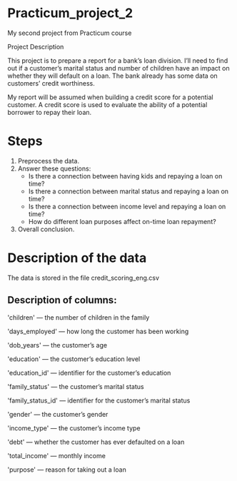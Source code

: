 # Practicum_project_2
My second project from Practicum course

Project Description

This project is to prepare a report for a bank’s loan division. I’ll need to find out if a customer’s marital status and number of children have an impact on whether they will default on a loan. The bank already has some data on customers’ credit worthiness.

My report will be assumed when building a credit score for a potential customer. A credit score is used to evaluate the ability of a potential borrower to repay their loan.

# Steps
1) Preprocess the data.
2) Answer these questions:
   - Is there a connection between having kids and repaying a loan on time?
   - Is there a connection between marital status and repaying a loan on time?
   - Is there a connection between income level and repaying a loan on time?
   - How do different loan purposes affect on-time loan repayment?
3) Overall conclusion.

# Description of the data
The data is stored in the file credit_scoring_eng.csv

## Description of columns:
'children' — the number of children in the family

'days_employed' — how long the customer has been working

'dob_years' — the customer’s age

'education' — the customer’s education level

'education_id' — identifier for the customer’s education

'family_status' — the customer’s marital status

'family_status_id' — identifier for the customer’s marital status

'gender' — the customer’s gender

'income_type' — the customer’s income type

'debt' — whether the customer has ever defaulted on a loan

'total_income' — monthly income

'purpose' — reason for taking out a loan
